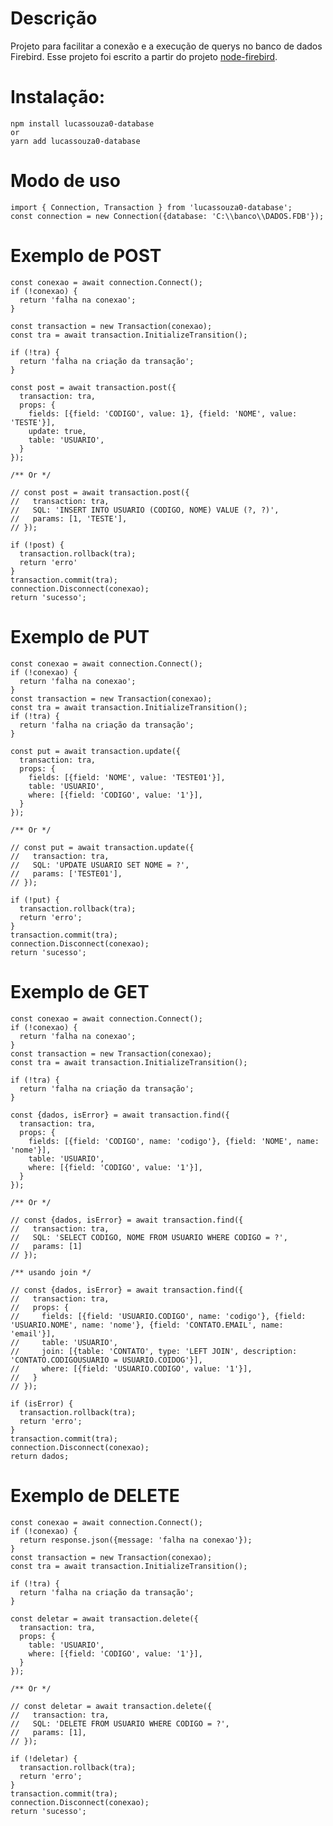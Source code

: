 # Descrição
  Projeto para facilitar a conexão e a execução de querys no banco de dados Firebird.
  Esse projeto foi escrito a partir do projeto [node-firebird](https://www.npmjs.com/package/node-firebird).

# Instalação:
    npm install lucassouza0-database
    or
    yarn add lucassouza0-database
  
# Modo de uso
    import { Connection, Transaction } from 'lucassouza0-database';
    const connection = new Connection({database: 'C:\\banco\\DADOS.FDB'});

# Exemplo de POST
    const conexao = await connection.Connect();
    if (!conexao) {
      return 'falha na conexao';
    }

    const transaction = new Transaction(conexao);
    const tra = await transaction.InitializeTransition();

    if (!tra) {
      return 'falha na criação da transação';
    }

    const post = await transaction.post({
      transaction: tra,
      props: {
        fields: [{field: 'CODIGO', value: 1}, {field: 'NOME', value: 'TESTE'}],
        update: true,
        table: 'USUARIO',
      }
    });

    /** Or */

    // const post = await transaction.post({
    //   transaction: tra,
    //   SQL: 'INSERT INTO USUARIO (CODIGO, NOME) VALUE (?, ?)',
    //   params: [1, 'TESTE'],
    // });

    if (!post) {
      transaction.rollback(tra);
      return 'erro'
    }
    transaction.commit(tra);
    connection.Disconnect(conexao);
    return 'sucesso';

# Exemplo de PUT
    const conexao = await connection.Connect();
    if (!conexao) {
      return 'falha na conexao';
    }
    const transaction = new Transaction(conexao);
    const tra = await transaction.InitializeTransition();
    if (!tra) {
      return 'falha na criação da transação';
    }

    const put = await transaction.update({
      transaction: tra,
      props: {
        fields: [{field: 'NOME', value: 'TESTE01'}],
        table: 'USUARIO',
        where: [{field: 'CODIGO', value: '1'}],
      }
    });

    /** Or */

    // const put = await transaction.update({
    //   transaction: tra,
    //   SQL: 'UPDATE USUARIO SET NOME = ?',
    //   params: ['TESTE01'],
    // });

    if (!put) {
      transaction.rollback(tra);
      return 'erro';
    }
    transaction.commit(tra);
    connection.Disconnect(conexao);
    return 'sucesso';
    
# Exemplo de GET
    const conexao = await connection.Connect();
    if (!conexao) {
      return 'falha na conexao';
    }
    const transaction = new Transaction(conexao);
    const tra = await transaction.InitializeTransition();

    if (!tra) {
      return 'falha na criação da transação';
    }

    const {dados, isError} = await transaction.find({
      transaction: tra,
      props: {
        fields: [{field: 'CODIGO', name: 'codigo'}, {field: 'NOME', name: 'nome'}],
        table: 'USUARIO',
        where: [{field: 'CODIGO', value: '1'}],
      }
    });

    /** Or */

    // const {dados, isError} = await transaction.find({
    //   transaction: tra,
    //   SQL: 'SELECT CODIGO, NOME FROM USUARIO WHERE CODIGO = ?',
    //   params: [1]
    // });

    /** usando join */

    // const {dados, isError} = await transaction.find({
    //   transaction: tra,
    //   props: {
    //     fields: [{field: 'USUARIO.CODIGO', name: 'codigo'}, {field: 'USUARIO.NOME', name: 'nome'}, {field: 'CONTATO.EMAIL', name: 'email'}],
    //     table: 'USUARIO',
    //     join: [{table: 'CONTATO', type: 'LEFT JOIN', description: 'CONTATO.CODIGOUSUARIO = USUARIO.COIDOG'}],
    //     where: [{field: 'USUARIO.CODIGO', value: '1'}],
    //   }
    // });
    
    if (isError) {
      transaction.rollback(tra);
      return 'erro';
    }
    transaction.commit(tra);
    connection.Disconnect(conexao);
    return dados;
    
# Exemplo de DELETE
    const conexao = await connection.Connect();
    if (!conexao) {
      return response.json({message: 'falha na conexao'});
    }
    const transaction = new Transaction(conexao);
    const tra = await transaction.InitializeTransition();
    
    if (!tra) {
      return 'falha na criação da transação';
    }

    const deletar = await transaction.delete({
      transaction: tra,
      props: {
        table: 'USUARIO',
        where: [{field: 'CODIGO', value: '1'}],
      }
    });

    /** Or */

    // const deletar = await transaction.delete({
    //   transaction: tra,
    //   SQL: 'DELETE FROM USUARIO WHERE CODIGO = ?',
    //   params: [1],
    // });

    if (!deletar) {
      transaction.rollback(tra);
      return 'erro';
    }
    transaction.commit(tra);
    connection.Disconnect(conexao);
    return 'sucesso';
